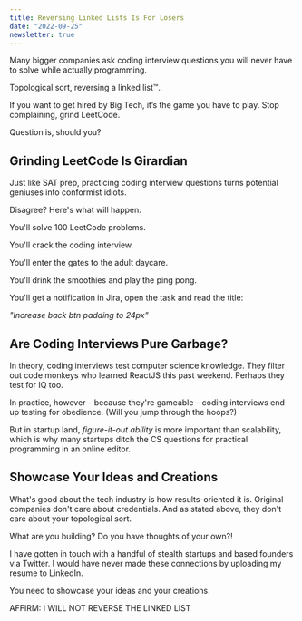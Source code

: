```yaml
---
title: Reversing Linked Lists Is For Losers
date: "2022-09-25"
newsletter: true
---
```


Many bigger companies ask coding interview questions you will never have to solve while actually programming.

Topological sort, reversing a linked list™.

If you want to get hired by Big Tech, it’s the game you have to play. Stop complaining, grind LeetCode.

Question is, should you?

## Grinding LeetCode Is Girardian

Just like SAT prep, practicing coding interview questions turns potential geniuses into conformist idiots.

Disagree? Here's what will happen.

You'll solve 100 LeetCode problems.

You'll crack the coding interview.

You'll enter the gates to the adult daycare.

You'll drink the smoothies and play the ping pong.

You'll get a notification in Jira, open the task and read the title:

*"Increase back btn padding to 24px"*

## Are Coding Interviews Pure Garbage?

In theory, coding interviews test computer science knowledge. They filter out code monkeys who learned ReactJS this past weekend. Perhaps they test for IQ too.

In practice, however – because they're gameable – coding interviews end up testing for obedience. (Will you jump through the hoops?)

But in startup land, *figure-it-out ability* is more important than scalability, which is why many startups ditch the CS questions for practical programming in an online editor.

## Showcase Your Ideas and Creations

What's good about the tech industry is how results-oriented it is. Original companies don't care about credentials. And as stated above, they don't care about your topological sort.

What are you building? Do you have thoughts of your own?!

I have gotten in touch with a handful of stealth startups and based founders via Twitter. I would have never made these connections by uploading my resume to LinkedIn.

You need to showcase your ideas and your creations.

AFFIRM: I WILL NOT REVERSE THE LINKED LIST
